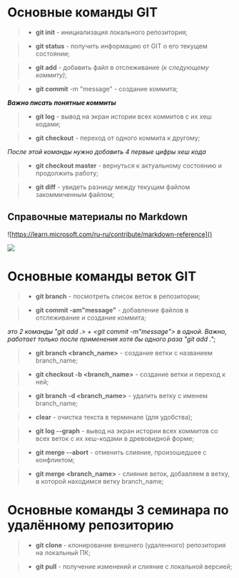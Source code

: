 # **Основные команды GIT**

>* **git init** - инициализация локального репозитория;

>* **git status** - получить информацию от GIT о его текущем состоянии;


>* **git add** - добавить файл в отслеживание *(к следующему коммиту)*;

>* **git commit** -m "message" - создание коммита;

***Важно писать понятные коммиты***

>* **git log** - вывод на экран истории всех коммитов с их хеш кодами;

>* **git checkout** - переход от одного коммита к другому;

*После этой команды нужно добавить 4 первые цифры хеш кода*

>* **git checkout master** - вернуться к актуальному состоянию и продолжить работу;


>* **git diff** - увидеть разницу между текущим файлом  закоммиченным файлом;

## **Справочные материалы по Markdown**

![https://learn.microsoft.com/ru-ru/contribute/markdown-reference]()

![](https://img.freepik.com/premium-vector/the-end-hand-written-lettering-on-black_116399-28.jpg?w=740)

# Основные команды веток GIT

> * **git branch** - посмотреть список веток в репозитории;

> * **git commit -am"message"** - добавление файлов в отслеживание и создание коммита;

*это 2 команды "git add .> + <git commit -m"message"> в одной. Важно, работает только после применения хотя бы одного раза "git add ."*;

> * **git branch <branch_name>** - создание ветки с названием branch_name;

> * **git checkout -b <branch_name>** - создание ветки и переход к ней;

> * **git branch -d <branch_name>** - удалить ветку с именем branch_name;

> * **clear** - очистка текста в терминале (для удобства);

>* **git log --graph** - вывод на экран истории всех коммитов со всех веток с их хеш-кодами в древовидной форме;

>* **git merge --abort** - отменить слияние, произошедшее с конфликтом;

>* **git merge <branch_name>** - слияние веток, добавляем в ветку, в которой находимся ветку branch_name;

# Основные команды 3 семинара по удалённому репозиторию

>* **git clone <url>** - клонирование внешнего (удаленного) репозитория на локальный ПК;

>* **git pull** - получение изменений и слияние с локальной версией;